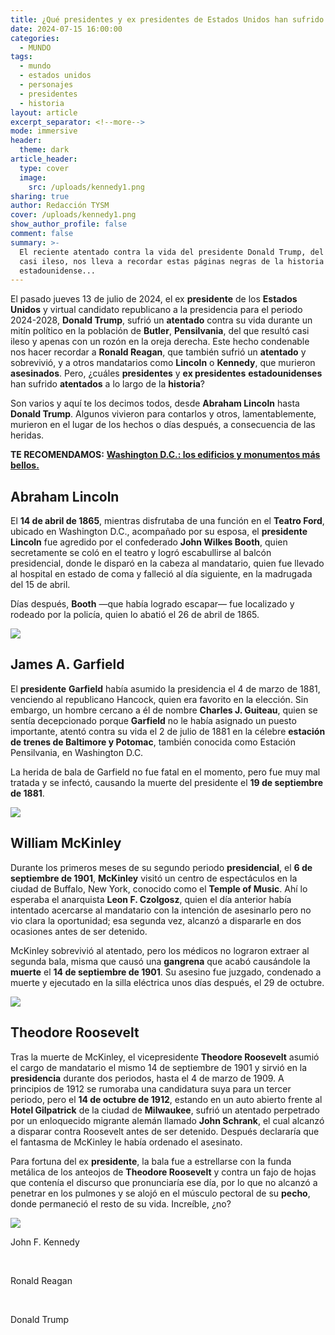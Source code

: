 ```yaml
---
title: ¿Qué presidentes y ex presidentes de Estados Unidos han sufrido atentados?
date: 2024-07-15 16:00:00
categories:
  - MUNDO
tags:
  - mundo
  - estados unidos
  - personajes
  - presidentes
  - historia
layout: article
excerpt_separator: <!--more-->
mode: immersive
header:
  theme: dark
article_header:
  type: cover
  image:
    src: /uploads/kennedy1.png
sharing: true
author: Redacción TYSM
cover: /uploads/kennedy1.png
show_author_profile: false
comment: false
summary: >-
  El reciente atentado contra la vida del presidente Donald Trump, del que salió
  casi ileso, nos lleva a recordar estas páginas negras de la historia
  estadounidense...
---
```

El pasado jueves 13 de julio de 2024, el ex **presidente** de los **Estados Unidos** y virtual candidato republicano a la presidencia para el periodo 2024-2028, **Donald Trump**, sufrió un **atentado** contra su vida durante un mitín político en la población de **Butler**, **Pensilvania**, del que resultó casi ileso y apenas con un rozón en la oreja derecha. Este hecho condenable nos hacer recordar a **Ronald Reagan**, que también sufrió un **atentado** y sobrevivió, y a otros mandatarios como **Lincoln** o **Kennedy**, que murieron **asesinados**. Pero, ¿cuáles **presidentes** y **ex presidentes** **estadounidenses** han sufrido **atentados** a lo largo de la **historia**?

Son varios y aquí te los decimos todos, desde **Abraham Lincoln** hasta **Donald Trump**. Algunos vivieron para contarlos y otros, lamentablemente, murieron en el lugar de los hechos o días después, a consecuencia de las heridas.

**TE RECOMENDAMOS:** [**Washington D.C.: los edificios y monumentos más bellos.**](https://blog.tonoysumariachi.com/mundo/2022/10/14/washington-d.c.los-edificios-y-monumentos-mas-bellos.html)

## Abraham Lincoln

El **14 de abril de 1865**, mientras disfrutaba de una función en el **Teatro Ford**, ubicado en Washington D.C., acompañado por su esposa, el **presidente** **Lincoln** fue agredido por el confederado **John Wilkes Booth**, quien secretamente se coló en el teatro y logró escabullirse al balcón presidencial, donde le disparó en la cabeza al mandatario, quien fue llevado al hospital en estado de coma y falleció al día siguiente, en la madrugada del 15 de abril.

Días después, **Booth** —que había logrado escapar— fue localizado y rodeado por la policía, quien lo abatió el 26 de abril de 1865.

![](https://upload.wikimedia.org/wikipedia/commons/thumb/3/37/Lincoln_assassination_slide_c1900_-_Restoration.jpg/821px-Lincoln_assassination_slide_c1900_-_Restoration.jpg)

## James A. Garfield

El **presidente** **Garfield** había asumido la presidencia el 4 de marzo de 1881, venciendo al republicano Hancock, quien era favorito en la elección. Sin embargo, un hombre cercano a él de nombre **Charles J. Guiteau**, quien se sentía decepcionado porque **Garfield** no le había asignado un puesto importante, atentó contra su vida el 2 de julio de 1881 en la célebre **estación de trenes de Baltimore y Potomac**, también conocida como Estación Pensilvania, en Washington D.C.

La herida de bala de Garfield no fue fatal en el momento, pero fue muy mal tratada y se infectó, causando la muerte del presidente el **19 de septiembre de 1881**.

![](https://upload.wikimedia.org/wikipedia/commons/thumb/8/8c/Garfield_assassination_engraving_cropped.jpg/1024px-Garfield_assassination_engraving_cropped.jpg)

## William McKinley

Durante los primeros meses de su segundo periodo **presidencial**, el **6 de septiembre de 1901**, **McKinley** visitó un centro de espectáculos en la ciudad de Buffalo, New York, conocido como el **Temple of Music**. Ahí lo esperaba el anarquista **Leon F. Czolgosz**, quien el día anterior había intentado acercarse al mandatario con la intención de asesinarlo pero no vio clara la oportunidad; esa segunda vez, alcanzó a dispararle en dos ocasiones antes de ser detenido.

McKinley sobrevivió al atentado, pero los médicos no lograron extraer al segunda bala, misma que causó una **gangrena** que acabó causándole la **muerte** el **14 de septiembre de 1901**. Su asesino fue juzgado, condenado a muerte y ejecutado en la silla eléctrica unos días después, el 29 de octubre.

![](https://upload.wikimedia.org/wikipedia/commons/3/3f/McKinleyAssassination.jpg)

## Theodore Roosevelt

Tras la muerte de McKinley, el vicepresidente **Theodore Roosevelt** asumió el cargo de mandatario el mismo 14 de septiembre de 1901 y sirvió en la **presidencia** durante dos periodos, hasta el 4 de marzo de 1909. A principios de 1912 se rumoraba una candidatura suya para un tercer periodo, pero el **14 de octubre de 1912**, estando en un auto abierto frente al **Hotel Gilpatrick** de la ciudad de **Milwaukee**, sufrió un atentado perpetrado por un enloquecido migrante alemán llamado **John Schrank**, el cual alcanzó a disparar contra Roosevelt antes de ser detenido. Después declararía que el fantasma de McKinley le había ordenado el asesinato.

Para fortuna del ex **presidente**, la bala fue a estrellarse con la funda metálica de los anteojos de **Theodore Roosevelt** y contra un fajo de hojas que contenía el discurso que pronunciaría ese día, por lo que no alcanzó a penetrar en los pulmones y se alojó en el músculo pectoral de su **pecho**, donde permaneció el resto de su vida. Increíble, ¿no?

![](https://upload.wikimedia.org/wikipedia/commons/thumb/8/8f/Theodore_Roosevelt_speaking_from_a_car_in_Milwaukee_Wisconsin_on_Oct._14%2C_1912.webp/661px-Theodore_Roosevelt_speaking_from_a_car_in_Milwaukee_Wisconsin_on_Oct._14%2C_1912.webp.png)

John F. Kennedy

&nbsp;

Ronald Reagan

&nbsp;

Donald Trump

&nbsp;

&nbsp;